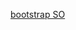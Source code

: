 [bootstrap SO](https://stackoverflow.com/questions/54843302/reactjs-bootstrap-navbar-and-routing-not-working-together)